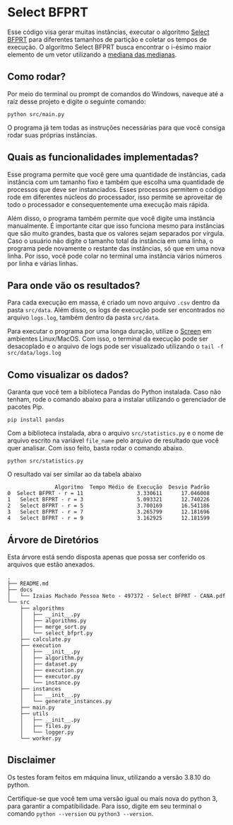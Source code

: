 # Select BFPRT

Esse código visa gerar muitas instâncias, executar o algoritmo [Select BFPRT](http://people.csail.mit.edu/rivest/pubs/BFPRT73.pdf) para diferentes tamanhos de partição e coletar os tempos de execução. O algoritmo Select BFPRT busca encontrar o i-ésimo maior elemento de um vetor utilizando a [mediana das medianas](https://en.wikipedia.org/wiki/Median_of_medians).

## Como rodar?

Por meio do terminal ou prompt de comandos do Windows, naveque até a raíz desse projeto e digite o seguinte comando:

```
python src/main.py
```

O programa já tem todas as instruções necessárias para que você consiga rodar suas próprias instâncias.

## Quais as funcionalidades implementadas?

Esse programa permite que você gere uma quantidade de instâncias, cada instância com um tamanho fixo e também que escolha uma quantidade de processos que deve ser instanciados. Esses processos permitem o código rode em diferentes núcleos do processador, isso permite se aproveitar de todo o processador e consequentemente uma execução mais rápida.

Além disso, o programa também permite que você digite uma instância manualmente. É importante citar que isso funciona mesmo para instâncias que são muito grandes, basta que os valores sejam separados por vírgula. Caso o usuário não digite o tamanho total da instância em uma linha, o programa pede novamente o restante das instâncias, só que em uma nova linha. Por isso, você pode colar no terminal uma instância vários números por linha e várias linhas.

## Para onde vão os resultados?

Para cada execução em massa, é criado um novo arquivo `.csv` dentro da pasta `src/data`. Além disso, os logs de execução pode ser encontrados no arquivo `logs.log`, também dentro da pasta `src/data`.

Para executar o programa por uma longa duração, utilize o [Screen](https://linuxize.com/post/how-to-use-linux-screen/) em ambientes Linux/MacOS. Com isso, o terminal da execução pode ser desacoplado e o arquivo de logs pode ser visualizado utilizando o `tail -f src/data/logs.log`

## Como visualizar os dados?

Garanta que você tem a biblioteca Pandas do Python instalada. Caso não tenham, rode o comando abaixo para a instalar utilizando o gerenciador de pacotes Pip.

```
pip install pandas
```

Com a biblioteca instalada, abra o arquivo `src/statistics.py` e o nome de arquivo escrito na variável `file_name` pelo arquivo de resultado que você quer analisar. Com isso feito, basta rodar o comando abaixo.

```
python src/statistics.py
```

O resultado vai ser similar ao da tabela abaixo

```
               Algoritmo  Tempo Médio de Execução  Desvio Padrão
0  Select BFPRT - r = 11                 3.330611      17.046008
1   Select BFPRT - r = 3                 5.093321      12.740226
2   Select BFPRT - r = 5                 3.700169      16.541186
3   Select BFPRT - r = 7                 3.265799      12.181696
4   Select BFPRT - r = 9                 3.162925      12.181599
```

## Árvore de Diretórios

Esta árvore está sendo disposta apenas que possa ser conferido os arquivos que estão anexados.

```
.
├── README.md
├── docs
│   └── Izaias Machado Pessoa Neto - 497372 - Select BFPRT - CANA.pdf
└── src
    ├── algorithms
    │   ├── __init__.py
    │   ├── algorithms.py
    │   ├── merge_sort.py
    │   └── select_bfprt.py
    ├── calculate.py
    ├── execution
    │   ├── __init__.py
    │   ├── algorithm.py
    │   ├── dataset.py
    │   ├── execution.py
    │   ├── executor.py
    │   └── instance.py
    ├── instances
    │   ├── __init__.py
    │   └── generate_instances.py
    ├── main.py
    ├── utils
    │   ├── __init__.py
    │   ├── files.py
    │   └── logger.py
    └── worker.py
```

## Disclaimer

Os testes foram feitos em máquina linux, utilizando a versão 3.8.10 do python.

Certifique-se que você tem uma versão igual ou mais nova do python 3, para garantir a compatibilidade. Para isso, digite em seu terminal o comando `python --version` ou `python3 --version`.
